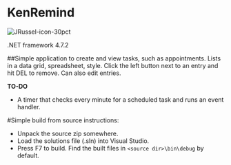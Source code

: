 # KenRemind
![JRussel-icon-30pct](https://github.com/talzahr/KenRemind/assets/54084333/235705dd-4309-40ce-90a6-cf64eae3dda4)

.NET framework 4.7.2

##Simple application to create and view tasks, such as appointments. 
Lists in a data grid, spreadsheet, style. Click the left button next to an entry and hit DEL to remove.
Can also edit entries.

**TO-DO**
- A timer that checks every minute for a scheduled task and runs an event handler.

#Simple build from source instructions:

- Unpack the source zip somewhere.
- Load the solutions file (.sln) into Visual Studio.
- Press F7 to build. Find the built files in `<source dir>\bin\debug` by default. 

